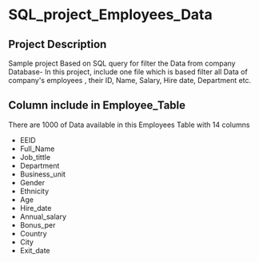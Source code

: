# SQL_project_Employees_Data


## Project Description

 Sample project Based on SQL query for filter the Data from company Database-  In this project, include one file which is based filter all Data of company's employees , their ID, Name, Salary, Hire date, Department etc.

## Column include in Employee_Table

There are 1000 of Data available in this Employees Table with 14 columns

- EEID  
- Full_Name  
- Job_tittle 
- Department
- Business_unit 
- Gender 
- Ethnicity 
- Age 
- Hire_date 
- Annual_salary  
- Bonus_per 
- Country 
- City 
- Exit_date

